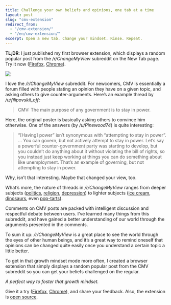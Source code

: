 ```yaml
---
title: Challenge your own beliefs and opinions, one tab at a time
layout: post
slug: "cmv-extension"
redirect_from:
  - "/cmv-extension/"
  - "/en/cmv-extension/"
excerpt: Open a new tab. Change your mindset. Rinse. Repeat.
---
```


**TL;DR**: I just published my first browser extension, which displays a random popular post from the */r/ChangeMyView* subreddit on the New Tab page. Try it now ([Firefox](https://addons.mozilla.org/en-US/firefox/addon/cmv-new-tab/), [Chrome](https://chrome.google.com/webstore/detail/rchangemyview-on-new-tab/ahgifopalblclflbkejcanjlecaghjdn)).

![](https://cdn-images-1.medium.com/max/2000/1*99qvXvyLZAzHWGjQeX1UCw.gif)

I love the */r/ChangeMyView* subreddit. For newcomers, CMV is essentially a forum filled with people stating an opinion they have on a given topic, and asking others to give counter-arguments. Here’s an example thread by */u/filipovskii_off*:
> CMV: The main purpose of any government is to stay in power.

Here, the original poster is basically asking others to convince him otherwise. One of the answers (by */u/Pinewood74*) is quite interesting:
> “[Having] power” isn’t synonymous with “attempting to stay in power”.
> …
> You can govern, but not actively attempt to stay in power. Let’s say a powerful counter-government party was starting to develop, but you couldn’t do anything about it without violating the bill of rights, so you instead just keep working at things you can do something about like unemployment. That’s an example of governing, but not attempting to stay in power.

Why, isn’t that interesting. Maybe that changed your view, too.

What’s more, the nature of threads in */r/ChangeMyView* ranges from deeper subjects ([politics](https://www.reddit.com/r/changemyview/comments/8008mm/cmv_as_the_republican_party_collapses_a_new_one/?st=je20gh7e&sh=063ca014), [religion](https://www.reddit.com/r/changemyview/comments/7zx20b/cmv_religion_enshrines_the_values_of_a_certain/?st=je20dly8&sh=cd8c0906), [depression](https://www.reddit.com/r/changemyview/comments/7zvyns/cmv_there_is_not_enough_awareness_about/?utm_content=title&utm_medium=hot&utm_source=reddit&utm_name=changemyview)) to lighter subjects ([ice cream](https://www.reddit.com/r/changemyview/comments/7zxz9d/cmv_ice_cream_and_gelato_are_the_same_thing/?st=je20en3p&sh=ff85e465), [dinosaurs](https://www.reddit.com/r/changemyview/comments/7zv090/cmv_dinosaurs_are_the_most_awesome_group_of/?st=je20fger&sh=c057518c), even [pop-tarts](https://www.reddit.com/r/changemyview/comments/7zqtti/cmv_poptarts_are_ravioli/?utm_content=title&utm_medium=hot&utm_source=reddit&utm_name=changemyview)).

Comments on CMV posts are packed with intelligent discussion and respectful debate between users. I’ve learned many things from this subreddit, and have gained a better understanding of our world through the arguments presented in the comments.

To sum it up: */r/ChangeMyView* is a great place to see the world through the eyes of other human beings, and it’s a great way to remind oneself that opinions can be changed quite easily once you understand a certain topic a little better.

To get in that growth mindset mode more often, I created a browser extension that simply displays a random popular post from the CMV subreddit so you can get your beliefs challenged on the regular.

*A perfect way to foster that growth mindset.*

Give it a try ([Firefox](https://addons.mozilla.org/en-US/firefox/addon/cmv-new-tab/), [Chrome](https://chrome.google.com/webstore/detail/rchangemyview-on-new-tab/ahgifopalblclflbkejcanjlecaghjdn)), and share your feedback. Also, the extension is [open source](https://github.com/maximevaillancourt/change-my-view-new-tab).
